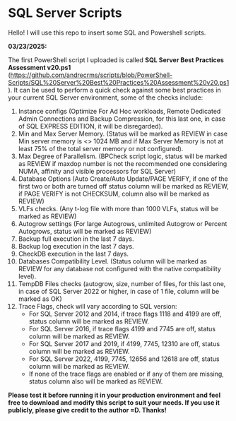 # SQL Server Scripts

Hello! I will use this repo to insert some SQL and Powershell scripts. 

**03/23/2025:**

The first PowerShell script I uploaded is called **SQL Server Best Practices Assessment v20.ps1** (https://github.com/andrecrms/scripts/blob/PowerShell-Scripts/SQL%20Server%20Best%20Practices%20Assessment%20v20.ps1). It can be used to perform a quick check against some best practices in your current SQL Server environment, some of the checks include:

1. Instance configs (Optimize For Ad Hoc workloads, Remote Dedicated Admin Connections and Backup Compression, for this last one, in case of SQL EXPRESS EDITION, it will be disregarded).
2. Min and Max Server Memory. (Status will be marked as REVIEW in case Min server memory is <> 1024 MB and if Max Server Memory is not at least 75% of the total server memory or not configured).
3. Max Degree of Parallelism. (BPCheck script logic, status will be marked as REVIEW if maxdop number is not the recommended one considering NUMA, affinity and visible processors for SQL Server)
4. Database Options (Auto Create/Auto Update/PAGE VERIFY, if one of the first two or both are turned off status column will be marked as REVIEW, if PAGE VERIFY is not CHECKSUM, column also will be marked as REVIEW)
5. VLFs checks. (Any t-log file with more than 1000 VLFs, status will be marked as REVIEW)
6. Autogrow settings (For large Autogrows, unlimited Autogrow or Percent Autogrows, status will be marked as REVIEW)
7. Backup full execution in the last 7 days.
8. Backup log execution in the last 7 days.
9. CheckDB execution in the last 7 days.
10. Databases Compatibility Level. (Status column will be marked as REVIEW for any database not configured with the native compatibility level).
11. TempDB Files checks (autogrow, size, number of files, for this last one, in case of SQL Server 2022 or higher, in case of 1 file, column will be marked as OK)
12. Trace Flags, check will vary according to SQL version:
    * For SQL Server 2012 and 2014, if trace flags 1118 and 4199 are off, status column will be marked as REVIEW.
    * For SQL Server 2016, if trace flags 4199 and 7745 are off, status column will be marked as REVIEW.
    * For SQL Server 2017 and 2019, if 4199, 7745, 12310 are off, status column will be marked as REVIEW.
    * For SQL Server 2022, 4199, 7745, 12656 and 12618 are off, status column will be marked as REVIEW.
    * If none of the trace flags are enabled or if any of them are missing, status column also will be marked as REVIEW.

**Please test it before running it in your production environment and feel free to download and modify this script to suit your needs. If you use it publicly, please give credit to the author =D. Thanks!**

